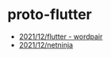 # proto-flutter

- [2021/12/flutter - wordpair](../../tree/2021/12/flutter/wordpair)
- [2021/12/netninja](../../tree/2021/12/netninja)


